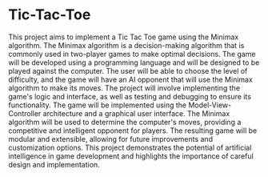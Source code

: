 # Tic-Tac-Toe

This project aims to implement a Tic Tac Toe game using the Minimax algorithm. The Minimax algorithm is a decision-making algorithm that is commonly used in two-player games to make optimal decisions. The game will be developed using a programming language and will be designed to be played against the computer. The user will be able to choose the level of difficulty, and the game will have an AI opponent that will use the Minimax algorithm to make its moves. The project will involve implementing the game's logic and interface, as well as testing and debugging to ensure its functionality. The game will be implemented using the Model-View-Controller architecture and a graphical user interface. The Minimax algorithm will be used to determine the computer's moves, providing a competitive and intelligent opponent for players. The resulting game will be modular and extensible, allowing for future improvements and customization options. This project demonstrates the potential of artificial intelligence in game development and highlights the importance of careful design and implementation.
